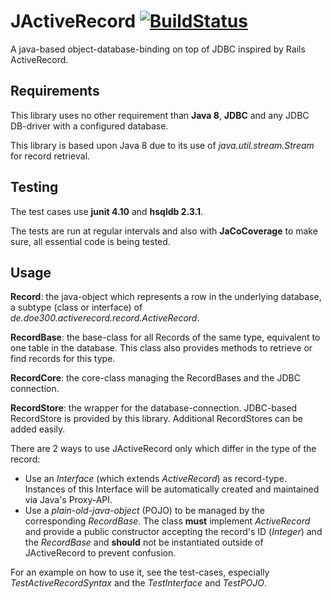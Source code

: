 JActiveRecord                                                     [![BuildStatus](https://travis-ci.org/doe300/jactiverecord.svg)](https://travis-ci.org/doe300/jactiverecord)
=============

A java-based object-database-binding on top of JDBC inspired by Rails ActiveRecord.

Requirements
------
This library uses no other requirement than **Java 8**, **JDBC** and any JDBC DB-driver with a configured database.

This library is based upon Java 8 due to its use of *java.util.stream.Stream* for record retrieval.

Testing
------
The test cases use **junit 4.10** and **hsqldb 2.3.1**.

The tests are run at regular intervals and also with **JaCoCoverage** to make sure, all essential code is being tested.

Usage
------
**Record**: the java-object which represents a row in the underlying database, a subtype (class or interface) of *de.doe300.activerecord.record.ActiveRecord*.

**RecordBase**: the base-class for all Records of the same type, equivalent to one table in the database. This class also provides methods to retrieve or find records for this type.

**RecordCore**: the core-class managing the RecordBases and the JDBC connection.

**RecordStore**: the wrapper for the database-connection. JDBC-based RecordStore is provided by this library. Additional RecordStores can be added easily.


There are 2 ways to use JActiveRecord only which differ in the type of the record:

- Use an *Interface* (which extends *ActiveRecord*) as record-type. Instances of this Interface will be automatically created and maintained via Java's Proxy-API.
- Use a *plain-old-java-object* (POJO) to be managed by the corresponding *RecordBase*. The class **must** implement *ActiveRecord* and provide a public constructor accepting the record's ID (*Integer*) and the *RecordBase* and **should** not be instantiated outside of JActiveRecord to prevent confusion.


For an example on how to use it, see the test-cases, especially *TestActiveRecordSyntax* and the *TestInterface* and *TestPOJO*.
